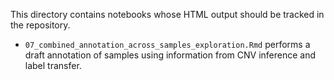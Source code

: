 This directory contains notebooks whose HTML output should be tracked in the repository.

- `07_combined_annotation_across_samples_exploration.Rmd` performs a draft annotation of samples using information from CNV inference and label transfer.
